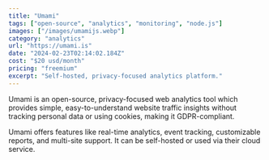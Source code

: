 ```yaml
---
title: "Umami"
tags: ["open-source", "analytics", "monitoring", "node.js"]
images: ["/images/umamijs.webp"]
category: "analytics"
url: "https://umami.is"
date: "2024-02-23T02:14:02.184Z"
cost: "$20 usd/month"
pricing: "freemium"
excerpt: "Self-hosted, privacy-focused analytics platform."
---
```


Umami is an open-source, privacy-focused web analytics tool which provides simple, easy-to-understand website traffic insights without tracking personal data or using cookies, making it GDPR-compliant.

Umami offers features like real-time analytics, event tracking, customizable reports, and multi-site support. It can be self-hosted or used via their cloud service.
